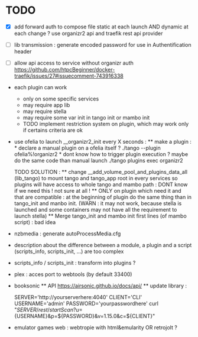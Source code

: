 #  TODO 

* [X] add forward auth to compose file static at each launch AND dynamic at each change ? use organizr2 api and traefik rest api provider

* [ ] lib transmission : generate encoded password for use in Authentification header

* [ ] allow api access to service without organizr auth https://github.com/htpcBeginner/docker-traefik/issues/27#issuecomment-743916338

* each plugin can work 
    * only on some specific services
    * may require app lib
    * may require stella
    * may require some var init in tango init or mambo init
    * TODO implement restriction system on plugin, which may work only if certains criteria are ok

* use ofelia to launch  __organizr2_init every X seconds : 
    ** make a plugin : 
        * declare a manual plugin on a ofelia itself ? ./tango --plugin ofelia%!organizr2 
        * dont know how to trigger plugin execution ? maybe do the same code than manual launch ./tango plugins exec organizr2
        
    TODO SOLUTION : 
        ** change __add_volume_pool_and_plugins_data_all (lib_tango) to mount tango and tango_app root in every services so plugins will have access to whole tango and mambo path : DONT know if we need this ! not sure at all !
        ** ONLY on plugin which need it and that are compatible : at the beginning of plugin do the same thing than in tango_init and manbo init. (WARN : it may not work, because stella is launched and some containers may not have all the requirement to launch stella)
        ** Merge tango_init and mambo init first lines (of mambo script) : bad idea

* nzbmedia : generate autoProcessMedia.cfg 


* description about the difference between a module, a plugin and a script (scripts_info, scripts_init, ...) are too complex

* scripts_info / scripts_init : transform into plugins ?

* plex : acces port to webtools (by default 33400)


* booksonic 
** API https://airsonic.github.io/docs/api/
** update library  : 

    SERVER='http://yourserverhere:4040'
    CLIENT='CLI'
    USERNAME='admin'
    PASSWORD='yourpasswordhere'
    curl "${SERVER}/rest/startScan?u=${USERNAME}&p=${PASSWORD}&v=1.15.0&c=${CLIENT}"



* emulator games web : webtropie with html&emularity OR retrojolt ?